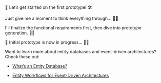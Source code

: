 🌟 Let’s get started on the first prototype! 🛠️

Just give me a moment to think everything through... 🤔💭

I'll finalize the functional requirements first, then dive into prototype generation. 🧠✨

🚧 Initial prototype is now in progress... 🚀💡

Want to learn more about entity databases and event-driven architectures?
Check these out:
- [What’s an Entity Database?](https://medium.com/@paul_42036/whats-an-entity-database-11f8538b631a)

- [Entity Workflows for Event-Driven Architectures](https://medium.com/@paul_42036/entity-workflows-for-event-driven-architectures-4d491cf898a5)
